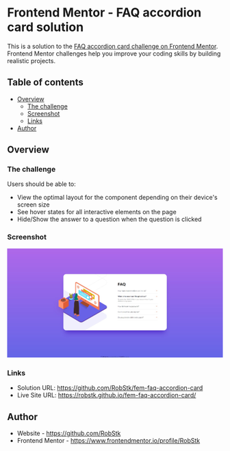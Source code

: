 # Frontend Mentor - FAQ accordion card solution

This is a solution to the [FAQ accordion card challenge on Frontend Mentor](https://www.frontendmentor.io/challenges/faq-accordion-card-XlyjD0Oam). Frontend Mentor challenges help you improve your coding skills by building realistic projects. 

## Table of contents

- [Overview](#overview)
  - [The challenge](#the-challenge)
  - [Screenshot](#screenshot)
  - [Links](#links)
- [Author](#author)

## Overview

### The challenge

Users should be able to:

- View the optimal layout for the component depending on their device's screen size
- See hover states for all interactive elements on the page
- Hide/Show the answer to a question when the question is clicked

### Screenshot

![](./screenshot.jpg)

### Links

- Solution URL: https://github.com/RobStk/fem-faq-accordion-card
- Live Site URL: https://robstk.github.io/fem-faq-accordion-card/

## Author

- Website - https://github.com/RobStk
- Frontend Mentor - https://www.frontendmentor.io/profile/RobStk
